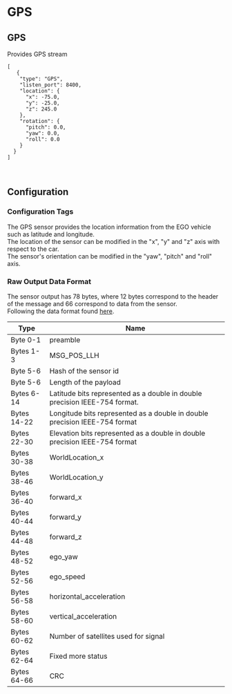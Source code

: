 # GPS

## GPS
Provides GPS stream

```
[
   {
    "type": "GPS",
    "listen_port": 8400,
    "location": {
      "x": -75.0,
      "y": -25.0,
      "z": 245.0
    },
    "rotation": {
      "pitch": 0.0,
      "yaw": 0.0,
      "roll": 0.0
    }
  }
]
```
<p>&nbsp;</p>



## Configuration

### Configuration Tags
The GPS sensor provides the location information from the EGO vehicle such as latitude and longitude.  
The location of the sensor can be modified in the "x", "y" and "z" axis with respect to the car.    
The sensor's orientation can be modified in the "yaw", "pitch" and "roll" axis.

### Raw Output Data Format

The sensor output has 78 bytes, where 12 bytes correspond to the header of the message and 66 correspond to data from the sensor.  
Following the data format found [here](https://github.com/swift-nav/libsbp/raw/master/docs/sbp.pdf).

| Type  | Name   |
| ------------ | ------------ |
|Byte 0-1  | preamble |
|Bytes 1-3 | MSG_POS_LLH  |
|Byte 5-6 | Hash of the sensor id  |
|Byte 5-6  |  Length of the payload |
|Bytes 6-14 | Latitude bits represented as a double in double precision IEEE-754 format. |
|Bytes 14-22 | Longitude bits represented as a double in double precision IEEE-754 format  |
|Bytes 22-30 | Elevation bits represented as a double in double precision IEEE-754 format  |
|Bytes 30-38 | WorldLocation_x |
|Bytes 38-46 | WorldLocation_y|
|Bytes 36-40 | forward_x   |
|Bytes 40-44 | forward_y   |
|Bytes 44-48 | forward_z   |
|Bytes 48-52 | ego_yaw  |
|Bytes 52-56 | ego_speed |
|Bytes 56-58 | horizontal_acceleration  |
|Bytes 58-60 | vertical_acceleration  |
|Bytes 60-62  | Number of satellites used for signal  |
|Bytes 62-64  | Fixed more status|
|Bytes 64-66 | CRC  |

<p>&nbsp;</p>

